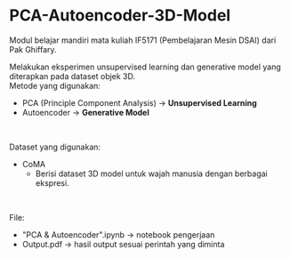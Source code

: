 # PCA-Autoencoder-3D-Model
Modul belajar mandiri mata kuliah IF5171 (Pembelajaran Mesin DSAI) dari Pak Ghiffary. <br>

Melakukan eksperimen unsupervised learning dan generative model yang diterapkan pada dataset objek 3D. <br>
Metode yang digunakan:
- PCA (Principle Component Analysis) -> <b>Unsupervised Learning</b>
- Autoencoder -> <b>Generative Model</b>

<br>

Dataset yang digunakan: 
- CoMA
  - Berisi dataset 3D model untuk wajah manusia dengan berbagai ekspresi.
  
<br>

File:
- "PCA & Autoencoder".ipynb -> notebook pengerjaan
- Output.pdf -> hasil output sesuai perintah yang diminta
